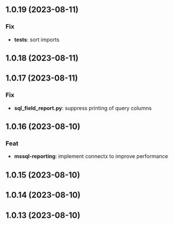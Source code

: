 ## 1.0.19 (2023-08-11)

### Fix

- **tests**: sort imports

## 1.0.18 (2023-08-11)

## 1.0.17 (2023-08-11)

### Fix

- **sql_field_report.py**: suppress printing of query columns

## 1.0.16 (2023-08-10)

### Feat

- **mssql-reporting**: implement connectx to improve performance

## 1.0.15 (2023-08-10)

## 1.0.14 (2023-08-10)

## 1.0.13 (2023-08-10)
